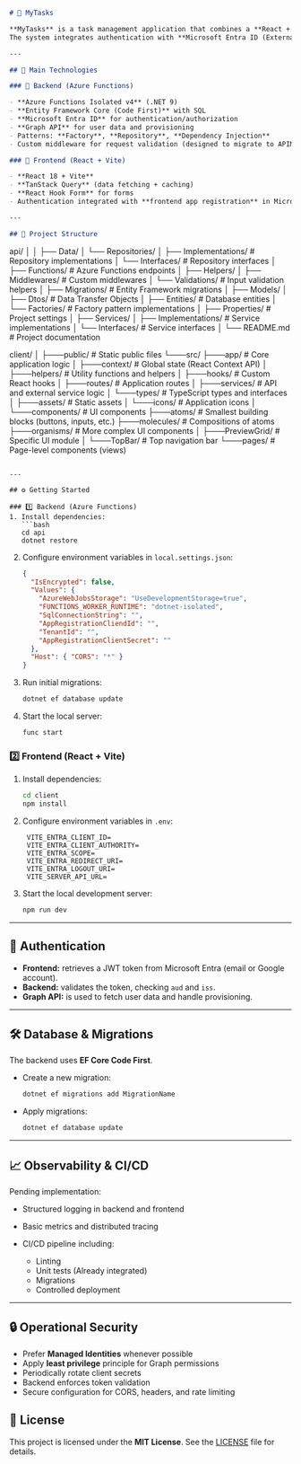 ```markdown
# 📌 MyTasks

**MyTasks** is a task management application that combines a **React + Vite frontend** with an **Azure Functions backend**.  
The system integrates authentication with **Microsoft Entra ID (External Identities)**, persistence in **SQL using Entity Framework (Code First)**, and a design focused on **mobile first**.

---

## 🚀 Main Technologies

### 🔹 Backend (Azure Functions)

- **Azure Functions Isolated v4** (.NET 9)
- **Entity Framework Core (Code First)** with SQL
- **Microsoft Entra ID** for authentication/authorization
- **Graph API** for user data and provisioning
- Patterns: **Factory**, **Repository**, **Dependency Injection**
- Custom middleware for request validation (designed to migrate to APIM)

### 🔹 Frontend (React + Vite)

- **React 18 + Vite**
- **TanStack Query** (data fetching + caching)
- **React Hook Form** for forms
- Authentication integrated with **frontend app registration** in Microsoft Entra

---

## 📂 Project Structure
```

api/
│
│
├── Data/
│ └── Repositories/
│ ├── Implementations/ # Repository implementations
│ └── Interfaces/ # Repository interfaces
│
├── Functions/ # Azure Functions endpoints
│
├── Helpers/
│ ├── Middlewares/ # Custom middlewares
│ └── Validations/ # Input validation helpers
│
├── Migrations/ # Entity Framework migrations
│
├── Models/
│ ├── Dtos/ # Data Transfer Objects
│ ├── Entities/ # Database entities
│ └── Factories/ # Factory pattern implementations
│
├── Properties/ # Project settings
│
├── Services/
│ ├── Implementations/ # Service implementations
│ └── Interfaces/ # Service interfaces
│
└── README.md # Project documentation

client/
│
├───public/ # Static public files
└───src/
├───app/ # Core application logic
│ ├───context/ # Global state (React Context API)
│ ├───helpers/ # Utility functions and helpers
│ ├───hooks/ # Custom React hooks
│ ├───routes/ # Application routes
│ ├───services/ # API and external service logic
│ └───types/ # TypeScript types and interfaces
│
├───assets/ # Static assets
│ └───icons/ # Application icons
│
└───components/ # UI components
├───atoms/ # Smallest building blocks (buttons, inputs, etc.)
├───molecules/ # Compositions of atoms
├───organisms/ # More complex UI components
│ ├───PreviewGrid/ # Specific UI module
│ └───TopBar/ # Top navigation bar
└───pages/ # Page-level components (views)

````

---

## ⚙️ Getting Started

### 1️⃣ Backend (Azure Functions)
1. Install dependencies:
   ```bash
   cd api
   dotnet restore
````

2. Configure environment variables in `local.settings.json`:

   ```json
   {
     "IsEncrypted": false,
     "Values": {
       "AzureWebJobsStorage": "UseDevelopmentStorage=true",
       "FUNCTIONS_WORKER_RUNTIME": "dotnet-isolated",
       "SqlConnectionString": "",
       "AppRegistrationCliendId": "",
       "TenantId": "",
       "AppRegistrationClientSecret": ""
     },
     "Host": { "CORS": "*" }
   }
   ```

3. Run initial migrations:

   ```bash
   dotnet ef database update
   ```

4. Start the local server:

   ```bash
   func start
   ```

### 2️⃣ Frontend (React + Vite)

1. Install dependencies:

   ```bash
   cd client
   npm install
   ```

2. Configure environment variables in `.env`:

   ```env
    VITE_ENTRA_CLIENT_ID=
    VITE_ENTRA_CLIENT_AUTHORITY=
    VITE_ENTRA_SCOPE=
    VITE_ENTRA_REDIRECT_URI=
    VITE_ENTRA_LOGOUT_URI=
    VITE_SERVER_API_URL=
   ```

3. Start the local development server:

   ```bash
   npm run dev
   ```

---

## 🔑 Authentication

- **Frontend:** retrieves a JWT token from Microsoft Entra (email or Google account).
- **Backend:** validates the token, checking `aud` and `iss`.
- **Graph API:** is used to fetch user data and handle provisioning.

---

## 🛠️ Database & Migrations

The backend uses **EF Core Code First**.

- Create a new migration:

  ```bash
  dotnet ef migrations add MigrationName
  ```

- Apply migrations:

  ```bash
  dotnet ef database update
  ```

---

## 📈 Observability & CI/CD

Pending implementation:

- Structured logging in backend and frontend
- Basic metrics and distributed tracing
- CI/CD pipeline including:

  - Linting
  - Unit tests (Already integrated)
  - Migrations
  - Controlled deployment

---

## 🔒 Operational Security

- Prefer **Managed Identities** whenever possible
- Apply **least privilege** principle for Graph permissions
- Periodically rotate client secrets
- Backend enforces token validation
- Secure configuration for CORS, headers, and rate limiting

## 📜 License

This project is licensed under the **MIT License**.
See the [LICENSE](./LICENSE) file for details.
